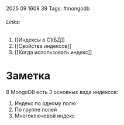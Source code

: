 2025 09 1608 39
Tags: #mongodb
###### Links: 
1) [[Индексы в СУБД]]
2) [[Свойства индексов]]
3) [[Когда использовать индекс]]


# Заметка
В MongoDB есть 3 основных вида индексов:
1) Индекс по одному полю
2) По группе полей
3) Многоключевой индекс
